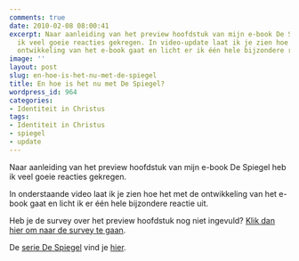 ```yaml
---
comments: true
date: 2010-02-08 08:00:41
excerpt: Naar aanleiding van het preview hoofdstuk van mijn e-book De Spiegel heb
  ik veel goeie reacties gekregen. In video-update laat ik je zien hoe het met de
  ontwikkeling van het e-book gaat en licht er ik één hele bijzondere reactie uit.
image: ''
layout: post
slug: en-hoe-is-het-nu-met-de-spiegel
title: En hoe is het nu met De Spiegel?
wordpress_id: 964
categories:
- Identiteit in Christus
tags:
- Identiteit in Christus
- spiegel
- update
---
```


Naar aanleiding van het preview hoofdstuk van mijn e-book De Spiegel heb ik veel goeie reacties gekregen.

In onderstaande video laat ik je zien hoe het met de ontwikkeling van het e-book gaat en licht ik er één hele bijzondere reactie uit.



Heb je de survey over het preview hoofdstuk nog niet ingevuld? [Klik dan hier om naar de survey te gaan](http://www.surveymonkey.com/s/VJDQGW2).


De [serie De Spiegel](/2009/11/09/kijk-eens-wat-vaker-in-de-spiegel/) vind je [hier](/2009/11/09/kijk-eens-wat-vaker-in-de-spiegel/).
